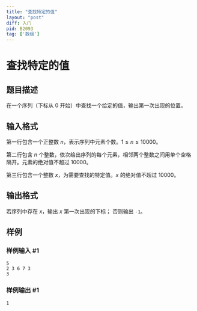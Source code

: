 ```yaml
---
title: "查找特定的值"
layout: "post"
diff: 入门
pid: B2093
tag: ['数组']
---
```

# 查找特定的值
## 题目描述

在一个序列（下标从 $0$ 开始）中查找一个给定的值，输出第一次出现的位置。
## 输入格式

第一行包含一个正整数 $n$，表示序列中元素个数。$1 \le n \le 10000$。

第二行包含 $n$ 个整数，依次给出序列的每个元素，相邻两个整数之间用单个空格隔开。元素的绝对值不超过 $10000$。

第三行包含一个整数 $x$，为需要查找的特定值。$x$ 的绝对值不超过 $10000$。
## 输出格式

若序列中存在 $x$，输出 $x$ 第一次出现的下标；  否则输出 `-1`。
## 样例

### 样例输入 #1
```
5
2 3 6 7 3
3
```
### 样例输出 #1
```
1
```
